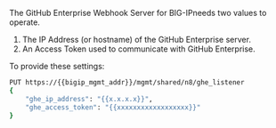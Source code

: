 
The GitHub Enterprise Webhook Server for BIG-IPneeds two values to operate.

1. The IP Address (or hostname) of the GitHub Enterprise server.
2. An Access Token used to communicate with GitHub Enterprise.

To provide these settings:

```sh
PUT https://{{bigip_mgmt_addr}}/mgmt/shared/n8/ghe_listener
{
    "ghe_ip_address": "{{x.x.x.x}}",
    "ghe_access_token": "{{xxxxxxxxxxxxxxxxxx}}"
}
```
